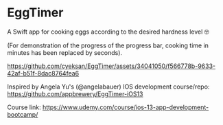 # EggTimer

A Swift app for cooking eggs according to the desired hardness level 🤓 

(For demonstration of the progress of the progress bar, cooking time in minutes has been replaced by seconds).

https://github.com/cyeksan/EggTimer/assets/34041050/f566778b-9633-42af-b51f-8dac8764fea6

Inspired by Angela Yu's (@angelabauer) IOS development course/repo: https://github.com/appbrewery/EggTimer-iOS13

Course link: https://www.udemy.com/course/ios-13-app-development-bootcamp/
